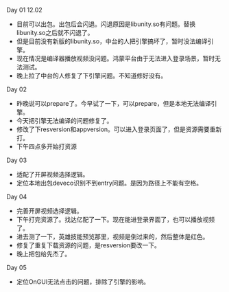 Day 01 12.02
* 目前可以出包。出包后会闪退。闪退原因是libunity.so有问题。替换libunity.so之后就不闪退了。
* 但是目前没有新版的libunity.so，中台的人把引擎搞坏了，暂时没法编译引擎。
* 现在情况是编译器播放视频没问题。鸿蒙平台由于无法进入登录场景，暂时无法测试。
* 晚上拉了中台的人修复了下引擎问题。不知道修好没有。

Day 02
* 昨晚说可以prepare了。今早试了一下，可以prepare，但是本地无法编译引擎。
* 今天把引擎无法编译的问题修复了。
* 修改了下resversion和appversion。可以进入登录页面了，但是资源需要重新打。
* 下午四点多开始打资源

Day 03
* 适配了开屏视频选择逻辑。
* 定位本地出包deveco识别不到entry问题。是因为路径上不能有空格。

Day 04
* 完善开屏视频选择逻辑。
* 下午打完资源了。找达亿配了一下。现在能进登录界面了，也可以播放视频了。
* 进去测了一下，英雄技能预览那里，视频是倒过来的，然后整体是红色。
* 修复了重复下载资源的问题，是resversion要改一下。
* 晚上把包给先杰了。

Day 05
* 定位OnGUI无法点击的问题，排除了引擎的影响。
